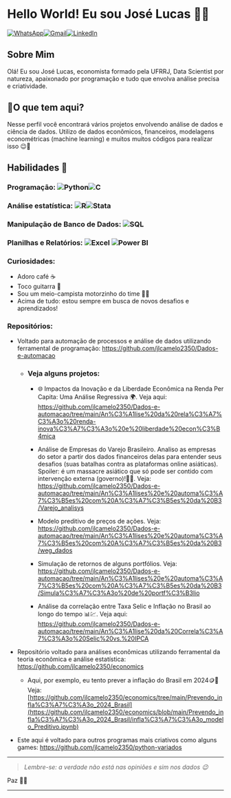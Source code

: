 
# Hello World! Eu sou José Lucas 👋😁

[![WhatsApp](https://img.shields.io/badge/WhatsApp-25D366?style=for-the-badge&logo=whatsapp&logoColor=white)](https://wa.me/5521979903171)[![Gmail](https://img.shields.io/badge/Gmail-D14836?style=for-the-badge&logo=gmail&logoColor=white)](mailto:jlcam3250@gmail.com)[![LinkedIn](https://img.shields.io/badge/LinkedIn-0A66C2?style=for-the-badge&logo=linkedin&logoColor=white)](https://www.linkedin.com/in/jos%C3%A9-lucas-nascimento-12a225310?utm_source=share&utm_campaign=share_via&utm_content=profile&utm_medium=android_app)

## Sobre Mim

Olá! Eu sou José Lucas, economista formado pela UFRRJ, Data Scientist por natureza, apaixonado por programação e tudo que envolva análise precisa e criatividade. 

## 🚨O que tem aqui?
Nesse perfil você encontrará vários projetos envolvendo análise de dados e ciência de dados. Utilizo de dados econômicos, financeiros, modelagens econométricas (machine learning) e muitos muitos códigos para realizar isso 😉🫡


## Habilidades 🚀
### Programação: ![Python](https://img.shields.io/badge/Python-3776AB?style=for-the-badge&logo=python&logoColor=yellow)![C](https://img.shields.io/badge/C-00599C?style=for-the-badge&logo=c&logoColor=blue)
### Análise estatística: ![R](https://img.shields.io/badge/R-276DC3?style=for-the-badge&logo=r&logoColor=white)![Stata](https://img.shields.io/badge/Stata-1F3B4D?style=for-the-badge&logo=stata&logoColor=white)
### Manipulação de Banco de Dados: ![SQL](https://img.shields.io/badge/SQL-4479A1?style=for-the-badge&logo=sql&logoColor=white)
### Planilhas e Relatórios: ![Excel](https://img.shields.io/badge/Microsoft_Excel-217346?style=for-the-badge&logo=microsoft-excel&logoColor=white) ![Power BI](https://img.shields.io/badge/Power%20BI-F2C811?style=for-the-badge&logo=power-bi&logoColor=white)


### Curiosidades:
- Adoro café ☕️
- Toco guitarra 🎸
- Sou um meio-campista motorzinho do time 💪🙂
- Acima de tudo: estou sempre em busca de novos desafios e aprendizados!


### Repositórios:
- Voltado para automação de processos e análise de dados utilizando ferramental de programação: https://github.com/jlcamelo2350/Dados-e-automacao
  - ### **Veja alguns projetos:**
     -  🌐 Impactos da Inovação e da Liberdade Econômica na Renda Per Capita: Uma Análise Regressiva 🌍. Veja aqui: https://github.com/jlcamelo2350/Dados-e-automacao/tree/main/An%C3%A1lise%20da%20rela%C3%A7%C3%A3o%20renda-inova%C3%A7%C3%A3o%20e%20liberdade%20econ%C3%B4mica
 
     - Análise de Empresas do Varejo Brasileiro. Analiso as empresas do setor a partir dos dados financeiros delas para entender seus desafios (suas batalhas contra as plataformas online asiáticas). Spoiler: é um massacre asiático que só pode ser contido com intervenção externa (governo)!🤫😉. Veja: https://github.com/jlcamelo2350/Dados-e-automacao/tree/main/An%C3%A1lises%20e%20automa%C3%A7%C3%B5es%20com%20A%C3%A7%C3%B5es%20da%20B3/Varejo_analisys
     -  Modelo preditivo de preços de ações. Veja: https://github.com/jlcamelo2350/Dados-e-automacao/tree/main/An%C3%A1lises%20e%20automa%C3%A7%C3%B5es%20com%20A%C3%A7%C3%B5es%20da%20B3/weg_dados
    
     -  Simulação de retornos de alguns portfólios. Veja: https://github.com/jlcamelo2350/Dados-e-automacao/tree/main/An%C3%A1lises%20e%20automa%C3%A7%C3%B5es%20com%20A%C3%A7%C3%B5es%20da%20B3/Simula%C3%A7%C3%A3o%20de%20portf%C3%B3lio
     -  Análise da correlação entre Taxa Selic e Inflação no Brasil ao longo do tempo 📊💹. Veja aqui: https://github.com/jlcamelo2350/Dados-e-automacao/tree/main/An%C3%A1lise%20da%20Correla%C3%A7%C3%A3o%20Selic%20vs.%20IPCA   
 
- Repositório voltado para análises econômicas utilizando ferramental da teoria econômica e análise estatística: https://github.com/jlcamelo2350/economics

  - Aqui, por exemplo, eu tento prever a inflação do Brasil em 2024🪙💸 Veja: [https://github.com/jlcamelo2350/economics/tree/main/Prevendo_infla%C3%A7%C3%A3o_2024_Brasil](https://github.com/jlcamelo2350/economics/blob/main/Prevendo_infla%C3%A7%C3%A3o_2024_Brasil/infla%C3%A7%C3%A3o_modelo_Preditivo.ipynb)

    
- Este aqui é voltado para outros programas mais criativos como alguns games: https://github.com/jlcamelo2350/python-variados

---
> *Lembre-se: a verdade não está nas opiniões e sim nos dados 😉*

Paz 🖖🌟

---
